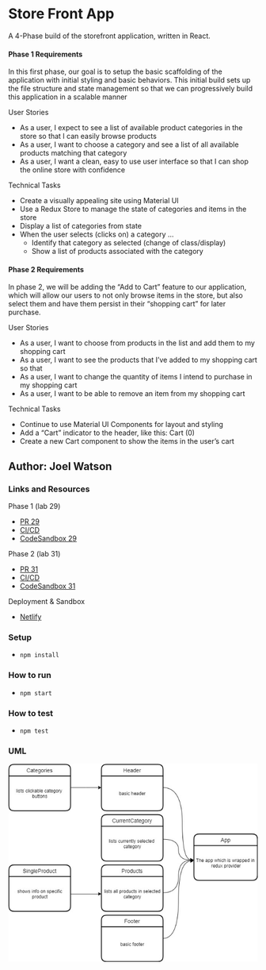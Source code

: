 # Store Front App

A 4-Phase build of the storefront application, written in React.

#### Phase 1 Requirements

In this first phase, our goal is to setup the basic scaffolding of the
application with initial styling and basic behaviors. This initial build sets up
the file structure and state management so that we can progressively build this
application in a scalable manner

User Stories

- As a user, I expect to see a list of available product categories in the store so that I can easily browse products
- As a user, I want to choose a category and see a list of all available products matching that category
- As a user, I want a clean, easy to use user interface so that I can shop the online store with confidence

Technical Tasks

- Create a visually appealing site using Material UI
- Use a Redux Store to manage the state of categories and items in the store
- Display a list of categories from state
- When the user selects (clicks on) a category …
  - Identify that category as selected (change of class/display)
  - Show a list of products associated with the category

#### Phase 2 Requirements

In phase 2, we will be adding the “Add to Cart” feature to our application, which
will allow our users to not only browse items in the store, but also select them
and have them persist in their “shopping cart” for later purchase.

User Stories

- As a user, I want to choose from products in the list and add them to my shopping cart
- As a user, I want to see the products that I’ve added to my shopping cart so that
- As a user, I want to change the quantity of items I intend to purchase in my shopping cart
- As a user, I want to be able to remove an item from my shopping cart

Technical Tasks

- Continue to use Material UI Components for layout and styling
- Add a “Cart” indicator to the header, like this: Cart (0)
- Create a new Cart component to show the items in the user’s cart

## Author: Joel Watson

### Links and Resources

Phase 1 (lab 29)

- [PR 29](https://github.com/401-advanced-javascript-joel/store-front/pull/1)
- [CI/CD](https://github.com/401-advanced-javascript-joel/store-front/pull/1/checks)
- [CodeSandbox 29](https://codesandbox.io/s/store-front-phase-1-ybooz)

Phase 2 (lab 31)

- [PR 31](https://github.com/401-advanced-javascript-joel/store-front/pull/2)
- [CI/CD](https://github.com/401-advanced-javascript-joel/store-front/pull/2/checks)
- [CodeSandbox 31](https://codesandbox.io/s/#)

Deployment & Sandbox

- [Netlify](https://peaceful-curran-96d1bd.netlify.app/)

### Setup

- `npm install`

### How to run

- `npm start`

### How to test

- `npm test`

### UML

![UML 29](https://raw.githubusercontent.com/401-advanced-javascript-joel/store-front/master/assets/lab-29.jpg)
